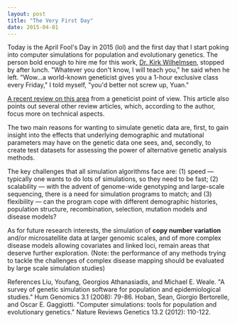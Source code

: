 ```yaml
---
layout: post
title: "The Very First Day"
date: 2015-04-01
---
```


Today is the April Fool's Day in 2015 (lol) and the first day that I start poking into computer simulations for population and evolutionary genetics. The person bold enough to hire me for this work, <a href="http://www.med.unc.edu/genetics/faculty/wilhelmsen">Dr. Kirk Wilhelmsen</a>, stopped by after lunch. "Whatever you don't know, I will teach you," he said when he left. "Wow...a world-known geneticist gives you a 1-hour exclusive class every Friday," I told myself, "you'd better not screw up, Yuan."

<a href="http://www.nature.com/nrg/journal/v13/n2/full/nrg3130.html">A recent review on this area</a> from a geneticist point of view. This article also points out several other review articles, which, according to the author, focus more on technical aspects.

The two main reasons for wanting to simulate genetic data are, first, to gain insight into the effects that underlying demographic and mutational parameters may have on the genetic data one sees, and, secondly, to create test datasets for assessing the power of alternative genetic analysis methods.

The key challenges that all simulation algorithms face are: (1) speed — typically one wants to do lots of simulations, so they need to be fast; (2) scalability — with the advent of genome-wide genotyping and large-scale sequencing, there is a need for simulation programs to match; and (3) flexibility — can the program cope with different demographic histories, population structure, recombination, selection, mutation models and disease models?

As for future research interests, the simulation of <b>copy number variation</b> and/or microsatellite data at larger genomic scales, and of more complex disease models allowing covariates and linked loci, remain areas that deserve further exploration. (Note:  the performance of any methods trying to tackle the challenges of complex disease mapping should be evaluated by large scale simulation studies)

References
Liu, Youfang, Georgios Athanasiadis, and Michael E. Weale. "A survey of genetic simulation software for population and epidemiological studies." Hum Genomics 3.1 (2008): 79-86.
Hoban, Sean, Giorgio Bertorelle, and Oscar E. Gaggiotti. "Computer simulations: tools for population and evolutionary genetics." Nature Reviews Genetics 13.2 (2012): 110-122.
